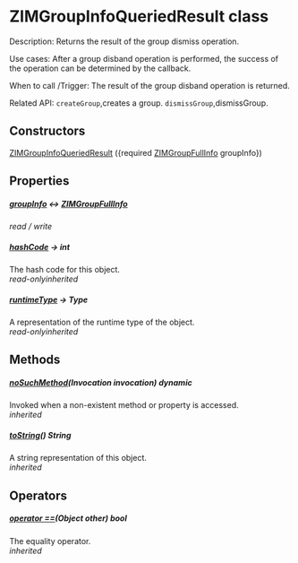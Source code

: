 


# ZIMGroupInfoQueriedResult class









<p>Description: Returns the result of the group dismiss operation.</p>
<p>Use cases: After a group disband operation is performed, the success of the operation can be determined by the callback.</p>
<p>When to call /Trigger: The result of the group disband operation is returned.</p>
<p>Related API: <code>createGroup</code>,creates a group. <code>dismissGroup</code>,dismissGroup.</p>




## Constructors

[ZIMGroupInfoQueriedResult](../zego_uikit_prebuilt_live_audio_room/ZIMGroupInfoQueriedResult/ZIMGroupInfoQueriedResult.md) ({required [ZIMGroupFullInfo](../zego_uikit_prebuilt_live_audio_room/ZIMGroupFullInfo-class.md) groupInfo})

   


## Properties

##### [groupInfo](../zego_uikit_prebuilt_live_audio_room/ZIMGroupInfoQueriedResult/groupInfo.md) &#8596; [ZIMGroupFullInfo](../zego_uikit_prebuilt_live_audio_room/ZIMGroupFullInfo-class.md)



  
_<span class="feature">read / write</span>_



##### [hashCode](../zego_uikit_prebuilt_live_audio_room/ZIMGroupInfoQueriedResult/hashCode.md) &#8594; int



The hash code for this object.  
_<span class="feature">read-only</span><span class="feature">inherited</span>_



##### [runtimeType](../zego_uikit_prebuilt_live_audio_room/ZIMGroupInfoQueriedResult/runtimeType.md) &#8594; Type



A representation of the runtime type of the object.  
_<span class="feature">read-only</span><span class="feature">inherited</span>_





## Methods

##### [noSuchMethod](../zego_uikit_prebuilt_live_audio_room/ZIMGroupInfoQueriedResult/noSuchMethod.md)(Invocation invocation) dynamic



Invoked when a non-existent method or property is accessed.  
_<span class="feature">inherited</span>_



##### [toString](../zego_uikit_prebuilt_live_audio_room/ZIMGroupInfoQueriedResult/toString.md)() String



A string representation of this object.  
_<span class="feature">inherited</span>_





## Operators

##### [operator ==](../zego_uikit_prebuilt_live_audio_room/ZIMGroupInfoQueriedResult/operator_equals.md)(Object other) bool



The equality operator.  
_<span class="feature">inherited</span>_















